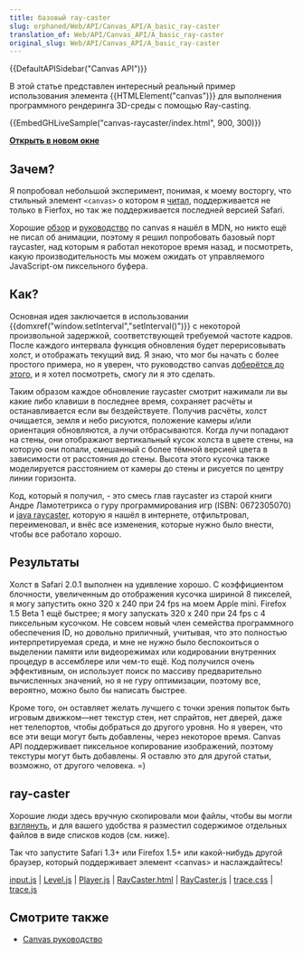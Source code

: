 ```yaml
---
title: базовый ray-caster
slug: orphaned/Web/API/Canvas_API/A_basic_ray-caster
translation_of: Web/API/Canvas_API/A_basic_ray-caster
original_slug: Web/API/Canvas_API/A_basic_ray-caster
---
```


{{DefaultAPISidebar("Canvas API")}}

В этой статье представлен интересный реальный пример использования элемента {{HTMLElement("canvas")}} для выполнения программного рендеринга 3D-среды с помощью Ray-casting.

{{EmbedGHLiveSample("canvas-raycaster/index.html", 900, 300)}}

**[Открыть в новом окне](http://mdn.github.io/canvas-raycaster/)**

## Зачем?

Я попробовал небольшой эксперимент, понимая, к моему восторгу, что стильный элемент `<canvas>` о котором я [читал](https://www.whatwg.org/specs/web-apps/current-work/#dynamic), поддерживается не только в Fierfox, но так же поддерживается последней версией Safari.

Хорошие [обзор](/ru/docs/Web/API/Canvas_API) и [руководство](/ru/docs/Web/API/Canvas_API/Tutorial) по canvas я нашёл в MDN, но никто ещё не писал об анимации, поэтому я решил попробовать базовый порт raycaster, над которым я работал некоторое время назад, и посмотреть, какую производительность мы можем ожидать от управляемого JavaScript-ом пиксельного буфера.

## Как?

Основная идея заключается в использовании {{domxref("window.setInterval","setInterval()")}} с некоторой произвольной задержкой, соответствующей требуемой частоте кадров. После каждого интервала функция обновления будет перерисовывать холст, и отображать текущий вид. Я знаю, что мог бы начать с более простого примера, но я уверен, что руководство canvas [доберётся до этого](/ru/docs/Web/API/Canvas_API/Tutorial/Basic_animations), и я хотел посмотреть, смогу ли я это сделать.

Таким образом каждое обновление raycaster смотрит нажимали ли вы какие либо клавиши в последнее время, сохраняет расчёты и останавливается если вы бездействуете. Получив расчёты, холст очищается, земля и небо рисуются, положение камеры и/или ориентация обновляются, а лучи отбрасываются. Когда лучи попадают на стены, они отображают вертикальный кусок холста в цвете стены, на которую они попали, смешанный с более тёмной версией цвета в зависимости от расстояния до стены. Высота этого кусочка также моделируется расстоянием от камеры до стены и рисуется по центру линии горизонта.

Код, который я получил, - это смесь глав raycaster из старой книги Андре Ламотетрикса о гуру программирования игр (ISBN: 0672305070) и [java raycaster](http://www.shinelife.co.uk/java-maze/), которую я нашёл в интернете, отфильтровал, переименовал, и внёс все изменения, которые нужно было внести, чтобы все работало хорошо.

## Результаты

Холст в Safari 2.0.1 выполнен на удивление хорошо. С коэффициентом блочности, увеличенным до отображения кусочка шириной 8 пикселей, я могу запустить окно 320 x 240 при 24 fps на моем Apple mini. Firefox 1.5 Beta 1 ещё быстрее; я могу запускать 320 x 240 при 24 fps с 4 пиксельным кусочком. Не совсем новый член семейства программного обеспечения ID, но довольно приличный, учитывая, что это полностью интерпретируемая среда, и мне не нужно было беспокоиться о выделении памяти или видеорежимах или кодировании внутренних процедур в ассемблере или чем-то ещё. Код получился очень эффективным, он использует поиск по массиву предварительно вычисленных значений, но я не гуру оптимизации, поэтому все, вероятно, можно было бы написать быстрее.

Кроме того, он оставляет желать лучшего с точки зрения попыток быть игровым движком—нет текстур стен, нет спрайтов, нет дверей, даже нет телепортов, чтобы добраться до другого уровня. Но я уверен, что все эти вещи могут быть добавлены, через некоторое время. Canvas API поддерживает пиксельное копирование изображений, поэтому текстуры могут быть добавлены. Я оставлю это для другой статьи, возможно, от другого человека. =)

## ray-caster

Хорошие люди здесь вручную скопировали мои файлы, чтобы вы могли [взглянуть](https://mdn.github.io/canvas-raycaster/), и для вашего удобства я разместил содержимое отдельных файлов в виде списков кодов (см. ниже).

Так что запустите Safari 1.3+ или Firefox 1.5+ или какой-нибудь другой браузер, который поддерживает элемент \<canvas> и наслаждайтесь!

[input.js](https://github.com/mdn/canvas-raycaster/blob/master/input.js) | [Level.js](https://github.com/mdn/canvas-raycaster/blob/master/Level.js) | [Player.js](https://github.com/mdn/canvas-raycaster/blob/master/Player.js) | [RayCaster.html](https://github.com/mdn/canvas-raycaster/blob/master/index.html) | [RayCaster.js](https://github.com/mdn/canvas-raycaster/blob/master/RayCaster.js) | [trace.css](https://github.com/mdn/canvas-raycaster/blob/master/trace.css) | [trace.js](https://github.com/mdn/canvas-raycaster/blob/master/trace.js)

## Смотрите также

- [Canvas руководство](/ru/docs/Web/API/Canvas_API/Tutorial)
